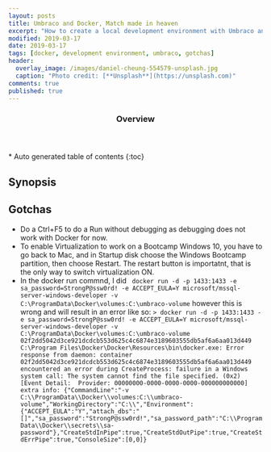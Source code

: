 ```yaml
---
layout: posts
title: Umbraco and Docker, Match made in heaven
excerpt: "How to create a local development environment with Umbraco and Docker, plus 3 exclusive tips indside."
modified: 2019-03-17
date: 2019-03-17
tags: [docker, development environment, umbraco, gotchas]
header: 
  overlay_image: /images/daniel-cheung-554579-unsplash.jpg
  caption: "Photo credit: [**Unsplash**](https://unsplash.com)"
comments: true
published: true
---
```


<section id="table-of-contents" class="toc">
  <header>
    <h3>Overview</h3>
  </header>
  <div id="drawer" markdown="1">
  *  Auto generated table of contents
  {:toc}
  </div>
</section>

## Synopsis

## Gotchas
- Do a Ctrl+F5 to do a Run without debugging as debugging does not work with Docker for now. 
- To enable Virtualization to work on a Bootcamp Windows 10, you have to go back to Mac, and in Startup disk choose the Windows Bootcamp partition, then choose Restart. The restart button is importatnt, that is the only way to switch virtualization ON.
- In the docker run commnd, I did `
docker run -d -p 1433:1433 -e sa_password=StrongP@ssw0rd! -e ACCEPT_EULA=Y microsoft/mssql-server-windows-developer -v C:\ProgramData\Docker\volumes:C:\umbraco-volume` however this is wrong and will result in an error like so: `> docker run -d -p 1433:1433 -e sa_password=StrongP@ssw0rd! -e ACCEPT_EULA=Y microsoft/mssql-server-windows-developer -v C:\ProgramData\Docker\volumes:C:\umbraco-volume
02f2dd5042d3ce921dcdcb553d625c4c6874e3189603555db5af6a6aa013d449
C:\Program Files\Docker\Docker\Resources\bin\docker.exe: Error response from daemon: container 02f2dd5042d3ce921dcdcb553d625c4c6874e3189603555db5af6a6aa013d449 encountered an error during CreateProcess: failure in a Windows system call: The system cannot find the file specified. (0x2)
[Event Detail:  Provider: 00000000-0000-0000-0000-000000000000] extra info: {"CommandLine":"-v C:\\ProgramData\\Docker\\volumes:C:\\umbraco-volume","WorkingDirectory":"C:\\","Environment":{"ACCEPT_EULA":"Y","attach_dbs":"[]","sa_password":"StrongP@ssw0rd!","sa_password_path":"C:\\ProgramData\\Docker\\secrets\\sa-password"},"CreateStdInPipe":true,"CreateStdOutPipe":true,"CreateStdErrPipe":true,"ConsoleSize":[0,0]}`
  
